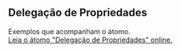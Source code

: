 ## Delegação de Propriedades

Exemplos que acompanham o átomo.  
[Leia o átomo "Delegação de Propriedades" online.](https://stepik.org/lesson/350572/step/1)